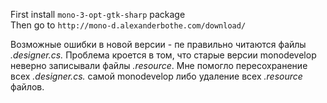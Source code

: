 First install `mono-3-opt-gtk-sharp` package  
Then go to `http://mono-d.alexanderbothe.com/download/`

Возможные ошибки в новой версии - пе правильно читаются файлы *.designer.cs.* 
Проблема кроется в том, что старые версии monodevelop неверно записывали файлы 
*.resource*. Мне помогло пересохранение всех *.designer.cs.* самой monodevelop
либо удаление всех *.resource* файлов.
